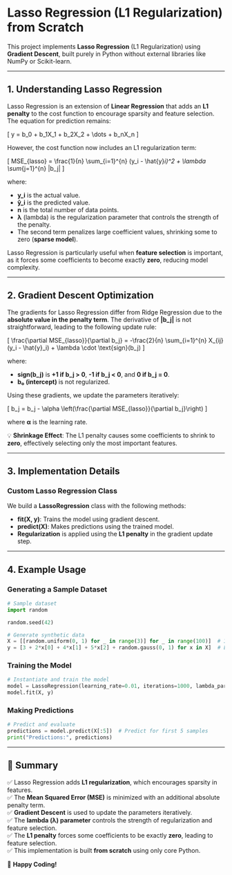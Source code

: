# **Lasso Regression (L1 Regularization) from Scratch**  

This project implements **Lasso Regression** (L1 Regularization) using **Gradient Descent**, built purely in Python without external libraries like NumPy or Scikit-learn.

---

## **1. Understanding Lasso Regression**  

Lasso Regression is an extension of **Linear Regression** that adds an **L1 penalty** to the cost function to encourage sparsity and feature selection. The equation for prediction remains:  

\[ y = b_0 + b_1X_1 + b_2X_2 + \dots + b_nX_n \]

However, the cost function now includes an L1 regularization term:

\[ MSE_{lasso} = \frac{1}{n} \sum_{i=1}^{n} (y_i - \hat{y}_i)^2 + \lambda \sum_{j=1}^{n} |b_j| \]

where:  

- **y_i** is the actual value.  
- **ŷ_i** is the predicted value.  
- **n** is the total number of data points.  
- **λ** (lambda) is the regularization parameter that controls the strength of the penalty.  
- The second term penalizes large coefficient values, shrinking some to zero (**sparse model**).  

Lasso Regression is particularly useful when **feature selection** is important, as it forces some coefficients to become exactly **zero**, reducing model complexity.

---

## **2. Gradient Descent Optimization**  

The gradients for Lasso Regression differ from Ridge Regression due to the **absolute value in the penalty term**. The derivative of **|b_j|** is not straightforward, leading to the following update rule:

\[ \frac{\partial MSE_{lasso}}{\partial b_j} = -\frac{2}{n} \sum_{i=1}^{n} X_{ij} (y_i - \hat{y}_i) + \lambda \cdot \text{sign}(b_j) \]

where:

- **sign(b_j)** is **+1 if b_j > 0**, **-1 if b_j < 0**, and **0 if b_j = 0**.
- **b₀ (intercept)** is not regularized.

Using these gradients, we update the parameters iteratively:

\[ b_j = b_j - \alpha \left(\frac{\partial MSE_{lasso}}{\partial b_j}\right) \]

where **α** is the learning rate.

💡 **Shrinkage Effect**: The L1 penalty causes some coefficients to shrink to **zero**, effectively selecting only the most important features.

---

## **3. Implementation Details**  

### **Custom Lasso Regression Class**  

We build a **LassoRegression** class with the following methods:

- **fit(X, y)**: Trains the model using gradient descent.  
- **predict(X)**: Makes predictions using the trained model.  
- **Regularization** is applied using the **L1 penalty** in the gradient update step.  

---

## **4. Example Usage**  

### **Generating a Sample Dataset**  
```python
# Sample dataset
import random

random.seed(42)

# Generate synthetic data
X = [[random.uniform(0, 1) for _ in range(3)] for _ in range(100)]  # 100 samples, 3 features
y = [3 + 2*x[0] + 4*x[1] + 5*x[2] + random.gauss(0, 1) for x in X]  # Linear relation with noise
```

### **Training the Model**  
```python
# Instantiate and train the model
model = LassoRegression(learning_rate=0.01, iterations=1000, lambda_param=0.1)
model.fit(X, y)
```

### **Making Predictions**  
```python
# Predict and evaluate
predictions = model.predict(X[:5])  # Predict for first 5 samples
print("Predictions:", predictions)
```

---

## **📌 Summary**  

✅ Lasso Regression adds **L1 regularization**, which encourages sparsity in features.  
✅ The **Mean Squared Error (MSE)** is minimized with an additional absolute penalty term.  
✅ **Gradient Descent** is used to update the parameters iteratively.  
✅ The **lambda (λ) parameter** controls the strength of regularization and feature selection.  
✅ The **L1 penalty** forces some coefficients to be exactly **zero**, leading to feature selection.  
✅ This implementation is built **from scratch** using only core Python.  

🚀 **Happy Coding!**

